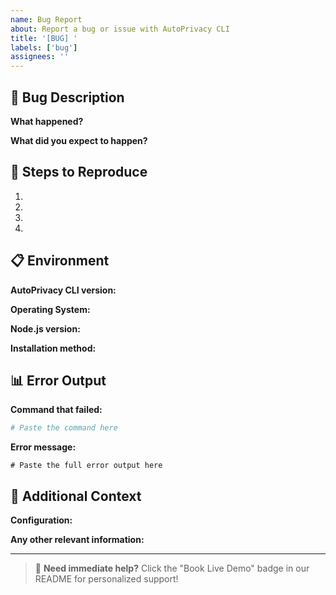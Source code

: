 ```yaml
---
name: Bug Report
about: Report a bug or issue with AutoPrivacy CLI
title: '[BUG] '
labels: ['bug']
assignees: ''
---
```


## 🐛 Bug Description

**What happened?**
<!-- A clear description of the bug -->

**What did you expect to happen?**
<!-- A clear description of what you expected -->

## 🔄 Steps to Reproduce

1. 
2. 
3. 
4. 

## 📋 Environment

**AutoPrivacy CLI version:**
<!-- Run: autopv --version -->

**Operating System:**
<!-- e.g., macOS 14.0, Ubuntu 22.04, Windows 11 -->

**Node.js version:**
<!-- Run: node --version -->

**Installation method:**
<!-- npm, binary download, etc. -->

## 📊 Error Output

**Command that failed:**
```bash
# Paste the command here
```

**Error message:**
```
# Paste the full error output here
```

## 📎 Additional Context

**Configuration:**
<!-- Run: autopv login --show (remove sensitive data) -->

**Any other relevant information:**
<!-- Screenshots, logs, etc. -->

---

> 🚀 **Need immediate help?** Click the "Book Live Demo" badge in our README for personalized support!

